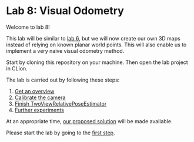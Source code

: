 # Lab 8: Visual Odometry
Welcome to lab 8!

This lab will be similar to [lab 6](https://github.uio.no/tek5030/lab_06), but we will now create our own 3D maps instead of relying on known planar world points.
This will also enable us to implement a very naive visual odometry method.

Start by cloning this repository on your machine.
Then open the lab project in CLion.

The lab is carried out by following these steps:
1. [Get an overview](lab-guide/1-get-an-overview.md)
2. [Calibrate the camera](lab-guide/2-calibrate-the-camera.md)
3. [Finish TwoViewRelativePoseEstimator](lab-guide/3-finish-twoviewrelativeposeestimator.md)
4. [Further experiments](lab-guide/4-further-experiments.md)

At an appropriate time, [our proposed solution](https://github.uio.no/tek5030/lab_08_solution) will be made available.

Please start the lab by going to the [first step](lab-guide/1-get-an-overview.md).

